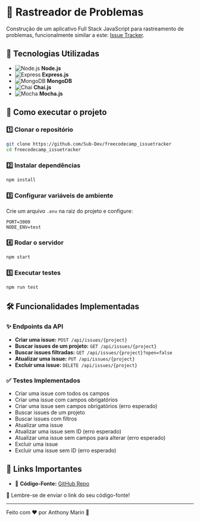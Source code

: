 # 📝 Rastreador de Problemas

Construção de um aplicativo Full Stack JavaScript para rastreamento de problemas, funcionalmente similar a este: [Issue Tracker](https://issue-tracker.freecodecamp.rocks/).

## 📌 Tecnologias Utilizadas

- ![Node.js](https://img.shields.io/badge/Node.js-339933?style=for-the-badge&logo=node.js&logoColor=white) **Node.js**
- ![Express](https://img.shields.io/badge/Express-000000?style=for-the-badge&logo=express&logoColor=white) **Express.js**
- ![MongoDB](https://img.shields.io/badge/MongoDB-47A248?style=for-the-badge&logo=mongodb&logoColor=white) **MongoDB**
- ![Chai](https://img.shields.io/badge/Chai-A30701?style=for-the-badge&logo=chai&logoColor=white) **Chai.js**
- ![Mocha](https://img.shields.io/badge/Mocha-8D6748?style=for-the-badge&logo=mocha&logoColor=white) **Mocha.js**

## 🚀 Como executar o projeto

### 1️⃣ Clonar o repositório

```bash
git clone https://github.com/Sub-Dev/freecodecamp_issuetracker
cd freecodecamp_issuetracker
```

### 2️⃣ Instalar dependências

```bash
npm install
```

### 3️⃣ Configurar variáveis de ambiente

Crie um arquivo `.env` na raiz do projeto e configure:

```
PORT=3000
NODE_ENV=test
```

### 4️⃣ Rodar o servidor

```bash
npm start
```

### 5️⃣ Executar testes

```bash
npm run test
```

## 🛠️ Funcionalidades Implementadas

### ✨ Endpoints da API

- **Criar uma issue:** `POST /api/issues/{project}`
- **Buscar issues de um projeto:** `GET /api/issues/{project}`
- **Buscar issues filtradas:** `GET /api/issues/{project}?open=false`
- **Atualizar uma issue:** `PUT /api/issues/{project}`
- **Excluir uma issue:** `DELETE /api/issues/{project}`

### ✅ Testes Implementados

- Criar uma issue com todos os campos
- Criar uma issue com campos obrigatórios
- Criar uma issue sem campos obrigatórios (erro esperado)
- Buscar issues de um projeto
- Buscar issues com filtros
- Atualizar uma issue
- Atualizar uma issue sem ID (erro esperado)
- Atualizar uma issue sem campos para alterar (erro esperado)
- Excluir uma issue
- Excluir uma issue sem ID (erro esperado)

## 🔗 Links Importantes

- 📂 **Código-Fonte:** [GitHub Repo](https://your-git-repo.url/files)

📌 Lembre-se de enviar o link do seu código-fonte!

---

Feito com ❤️ por Anthony Marin 🚀
